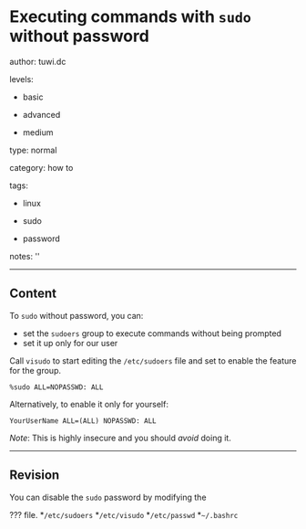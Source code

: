 # Executing commands with `sudo` without password
author: tuwi.dc

levels:

  - basic

  - advanced

  - medium

type: normal

category: how to

tags:

  - linux

  - sudo

  - password

notes: ''

---
## Content

To `sudo` without password, you can:
- set the `sudoers` group to execute commands without being prompted
- set it up only for our user

Call `visudo` to start editing the 
`/etc/sudoers` file and set to enable the feature for the group.
```
%sudo ALL=NOPASSWD: ALL
```

Alternatively, to enable it only for yourself: 
```
YourUserName ALL=(ALL) NOPASSWD: ALL
```
*Note*: This is highly insecure and you should *avoid* doing it.

---
## Revision

You can disable the `sudo` password by modifying the

 ??? file.
*`/etc/sudoers`
*`/etc/visudo`
*`/etc/passwd`
*`~/.bashrc`
